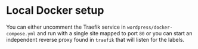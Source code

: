# Local Docker setup

You can either uncomment the Traefik service in `wordpress/docker-compose.yml` and run with a single site mapped to port `80` or you can start an independent reverse proxy found in `traefik` that will listen for the labels.

